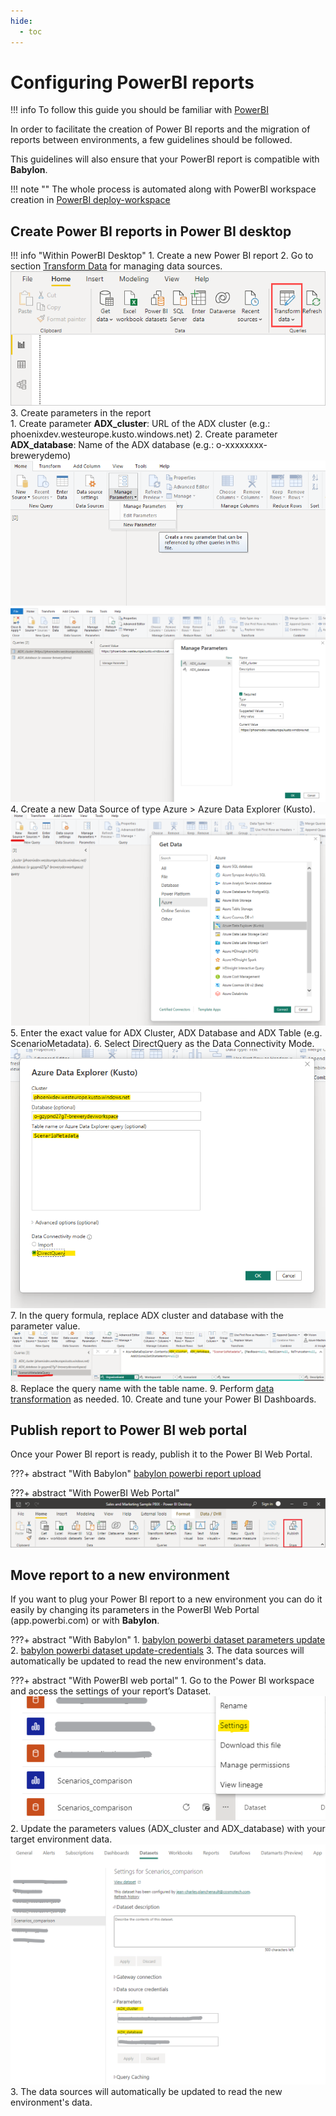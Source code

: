 ```yaml
---
hide:
  - toc
---
```

# Configuring PowerBI reports

!!! info
    To follow this guide you should be familiar with [PowerBI](https://learn.microsoft.com/en-us/power-bi/)

In order to facilitate the creation of Power BI reports and the migration of reports between environments, a few guidelines should be followed.

This guidelines will also ensure that your PowerBI report is compatible with **Babylon**.

!!! note ""
    The whole process is automated along with PowerBI workspace creation in [PowerBI deploy-workspace](../commands/powerbi_deploy_workspace.md)

## Create Power BI reports in Power BI desktop

!!! info "Within PowerBI Desktop"
    1. Create a new Power BI report
    2. Go to section [Transform Data](https://learn.microsoft.com/en-us/power-bi/transform-model/desktop-query-overview) for managing data sources.
    ![Screenshot of transform data](../assets/pbi_step_1.png)
    3. Create parameters in the report  
        1. Create parameter **ADX_cluster**: URL of the ADX cluster (e.g.: phoenixdev.westeurope.kusto.windows.net)
        2. Create parameter **ADX_database**: Name of the ADX database (e.g.: o-xxxxxxxx-brewerydemo)
      ![Screenshot of adding powerBI parameters](../assets/pbi_step_2a.png)
      ![Screenshot of adding powerBI parameters](../assets/pbi_step_2b.png)
    4. Create a new Data Source of type Azure > Azure Data Explorer (Kusto).
      ![Screenshot of adding powerBI parameters](../assets/pbi_step_3a.png)
    5. Enter the exact value for ADX Cluster, ADX Database and ADX Table (e.g. ScenarioMetadata).
    6. Select DirectQuery as the Data Connectivity Mode.
      ![Screenshot of entering powerBI parameters](../assets/pbi_step_3b.png)
    7. In the query formula, replace ADX cluster and database with the parameter value.
      ![Screenshot of replacing parameter value](../assets/pbi_step_3c.png)
    8. Replace the query name with the table name.
    9. Perform [data transformation](https://learn.microsoft.com/en-us/power-bi/transform-model/) as needed.
    10. Create and tune your Power BI Dashboards.

## Publish report to Power BI web portal

Once your Power BI report is ready, publish it to the Power BI Web Portal.

???+ abstract "With Babylon"
    [babylon powerbi report upload](https://cosmo-tech.github.io/Babylon/2.0.0/cli/#upload_2)

???+ abstract "With PowerBI Web Portal"
    ![Screenshot of publishing report](../assets/pbi_step_4a.png)

## Move report to a new environment

If you want to plug your Power BI report to a new environment you can do it easily by changing its parameters in the PowerBI Web Portal (app.powerbi.com) or with **Babylon**.

???+ abstract "With Babylon"
    1. [babylon powerbi dataset parameters update](https://cosmo-tech.github.io/Babylon/2.0.0/cli/#update_8)
    2. [babylon powerbi dataset update-credentials](https://cosmo-tech.github.io/Babylon/2.0.0/cli/#update-credentials)
    3. The data sources will automatically be updated to read the new environment's data. 
    
???+ abstract "With PowerBI web portal"
    1. Go to the Power BI workspace and access the settings of your report’s Dataset.
    ![Screenshot of entering powerBI parameters](../assets/pbi_step_4b.png)
    2. Update the parameters values (ADX_cluster and ADX_database) with your target environment data. 
    ![Screenshot of entering powerBI parameters](../assets/pbi_step_4c.png)
    3. The data sources will automatically be updated to read the new environment's data. 